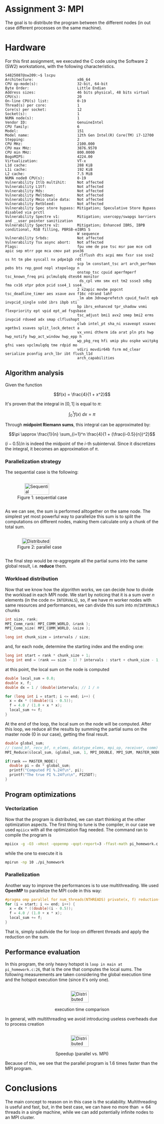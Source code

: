 # Assignment 3: MPI

The goal is to distribute the program between the different nodes (in out case different 
processes on the same machine). 

# Hardware

For this first assignment, we executed the C code using the Software 2 (SW2) workstations, with the following characteristics.

```
S4825087@sw209:~$ lscpu
Architecture:                    x86_64
CPU op-mode(s):                  32-bit, 64-bit
Byte Order:                      Little Endian
Address sizes:                   46 bits physical, 48 bits virtual
CPU(s):                          20
On-line CPU(s) list:             0-19
Thread(s) per core:              1
Core(s) per socket:              12
Socket(s):                       1
NUMA node(s):                    1
Vendor ID:                       GenuineIntel
CPU family:                      6
Model:                           151
Model name:                      12th Gen Intel(R) Core(TM) i7-12700
Stepping:                        2
CPU MHz:                         2100.000
CPU max MHz:                     3876.9570
CPU min MHz:                     800.0000
BogoMIPS:                        4224.00
Virtualization:                  VT-x
L1d cache:                       288 KiB
L1i cache:                       192 KiB
L2 cache:                        7.5 MiB
NUMA node0 CPU(s):               0-19
Vulnerability Itlb multihit:     Not affected
Vulnerability L1tf:              Not affected
Vulnerability Mds:               Not affected
Vulnerability Meltdown:          Not affected
Vulnerability Mmio stale data:   Not affected
Vulnerability Retbleed:          Not affected
Vulnerability Spec store bypass: Mitigation; Speculative Store Bypass disabled via prctl
Vulnerability Spectre v1:        Mitigation; usercopy/swapgs barriers and __user pointer sanitization
Vulnerability Spectre v2:        Mitigation; Enhanced IBRS, IBPB conditional, RSB filling, PBRSB-eIBRS S
                                 W sequence
Vulnerability Srbds:             Not affected
Vulnerability Tsx async abort:   Not affected
Flags:                           fpu vme de pse tsc msr pae mce cx8 apic sep mtrr pge mca cmov pat pse36
                                  clflush dts acpi mmx fxsr sse sse2 ss ht tm pbe syscall nx pdpe1gb rdt
                                 scp lm constant_tsc art arch_perfmon pebs bts rep_good nopl xtopology n
                                 onstop_tsc cpuid aperfmperf tsc_known_freq pni pclmulqdq dtes64 monitor
                                  ds_cpl vmx smx est tm2 ssse3 sdbg fma cx16 xtpr pdcm pcid sse4_1 sse4_
                                 2 x2apic movbe popcnt tsc_deadline_timer aes xsave avx f16c rdrand lahf
                                 _lm abm 3dnowprefetch cpuid_fault epb invpcid_single ssbd ibrs ibpb sti
                                 bp ibrs_enhanced tpr_shadow vnmi flexpriority ept vpid ept_ad fsgsbase 
                                 tsc_adjust bmi1 avx2 smep bmi2 erms invpcid rdseed adx smap clflushopt 
                                 clwb intel_pt sha_ni xsaveopt xsavec xgetbv1 xsaves split_lock_detect a
                                 vx_vnni dtherm ida arat pln pts hwp hwp_notify hwp_act_window hwp_epp h
                                 wp_pkg_req hfi umip pku ospke waitpkg gfni vaes vpclmulqdq tme rdpid mo
                                 vdiri movdir64b fsrm md_clear serialize pconfig arch_lbr ibt flush_l1d 
                                 arch_capabilities
```

## Algorithm analysis

Given the function

$$f(x) = \frac{4}{1 + x^2}$$

It's proven that the integral in $[0, 1]$ is equal to $\pi$:

$$\int_0^1 f(x)\ dx = \pi$$

Through **midpoint Riemann sums**, this integral can be approximated by:

$$\pi \approx \frac{1}{n} \sum_{i=1}^n \frac{4}{1 + (\frac{i-0.5}{n})^2}$$

$(i - 0.5)/n$ is indeed the midpoint of the $i$-th subinterval. Since it discretizes the integral, it becomes an approximation of $\pi$.

### Parallelization strategy

The sequential case is the following:

<div style="display: flex; align-items: center; width: 100%;">
  <figure style="display: flex; flex-direction: column; justify-content: center; align-items: center;">
    <img src="./images/sequential.png" alt="Sequential" width="70%" />
    <figcaption>Figure 1: sequential case</figcaption>
  </figure>
</div>

As we can see, the sum is performed alltogether on the same node. The simplest yet most powerful way to parallelize this sum is to split the computations on different nodes, making them calculate only a chunk of the total sum.

<div style="display: flex; align-items: center; width: 100%;">
  <figure style="display: flex; flex-direction: column; justify-content: center; align-items: center;">
    <img src="./images/mpi.png" alt="Distributed" width="80%" />
    <figcaption>Figure 2: parallel case</figcaption>
  </figure>
</div>

The final step would be re-aggregate all the partial sums into the same global result, i.e. **reduce** them.

### Workload distribution

Now that we know how the algorithm works, we can decide how to divide the workload in each MPI node. We start by noticing that it is a sum over $n$ elements (in the code $n =$ `INTERVALS`), so, if we have $m$ worker nodes with same resources and performances, we can divide this sum into $m/\texttt{INTERVALS}$ chunks

```c
int size, rank;
MPI_Comm_rank( MPI_COMM_WORLD, &rank );
MPI_Comm_size( MPI_COMM_WORLD, &size );

long int chunk_size = intervals / size;
```

and, for each node, determine the starting index and the ending one:

```c
long int start = rank * chunk_size + 1;
long int end = (rank == size - 1) ? intervals : start + chunk_size - 1;
```

at this point, the local sum on the node is computed

```c
double local_sum = 0.0;
double x, f;
double dx = 1 / (double)intervals; // 1 / n

for (long int i = start; i <= end; i++) {
  x = dx * ((double)(i - 0.5));
  f = 4.0 / (1.0 + x * x);
  local_sum += f;
}
```

At the end of the loop, the local sum on the node will be computed. After this loop, we reduce all the results by summing the partial sums on the master node ($0$ in our case), getting the final result.

```c
double global_sum;
// (send_bf, recv_bf, n_elems, datatype_elems, mpi_op, receiver, comm)
MPI_Reduce(&local_sum, &global_sum, 1, MPI_DOUBLE, MPI_SUM, MASTER_NODE, MPI_COMM_WORLD);

if(rank == MASTER_NODE){
  double pi = dx * global_sum;
  printf("Computed PI %.24f\n", pi);
  printf("The true PI %.24f\n\n", PI25DT);
}
```

## Program optimizations

### Vectorization

Now that the program is distributed, we can start thinking at the other optimization aspects. The first thing to tune is the compiler, in our case we used `mpiicx` with all the optimization flag needed. The command ran to compile the program is

```bash
mpiicx -g -O3 -xHost -qopenmp -qopt-report=3 -ffast-math pi_homework.c
```

while the one to execute it is

```bash
mpirun -np 10 ./pi_homework
```

### Parallelization

Another way to improve the performances is to use multithreading. We used **OpenMP** to parallelize the MPI code in this way:

```c
#pragma omp parallel for num_threads(NTHREADS) private(x, f) reduction(+ : local_sum)
for (i = start; i <= end; i++) {
  x = dx * ((double)(i - 0.5));
  f = 4.0 / (1.0 + x * x);
  local_sum += f;
}
```

That is, simply subdivide the for loop on different threads and apply the reduction on the sum.

## Performance evaluation
In this program, the only heavy hotspot is `loop in main at pi_homework.c:26`, that is the one that computes the local sums. The following measurements are taken considering the global execution time and the hotspot execution time (since it's only one).

<div style="display: flex; justify-content: center; align-items: center; width: 100%;">
  <figure style="display: flex; flex-direction: column; justify-content: center; align-items: center;">
    <img src="./images/comparison.png" alt="Distributed" width="80%" />
  </figure>
</div>

<div style="text-align:center;"> execution time comparison</div>

In general, with multithreading we avoid introducing useless overheads due to process creation

<div style="display: flex; justify-content: center; align-items: center; width: 100%;">
  <figure style="display: flex; flex-direction: column; justify-content: center; align-items: center;">
    <img src="./images/speedup.png" alt="Distributed" width="80%" />
  </figure>
</div>

<div style="text-align:center;">Speedup (parallel vs. MPI)</div>

Because of this, we see that the parallel program is $1.6$ times faster than the MPI program.

# Conclusions

The main concept to reason on in this case is the scalability. Multithreading is useful and fast, but, in the best case, we can have no more than $\approx 64$ threads in a single machine, while we can add potentially infinite nodes to an MPI cluster.
